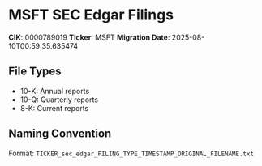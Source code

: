 # MSFT SEC Edgar Filings

**CIK**: 0000789019
**Ticker**: MSFT
**Migration Date**: 2025-08-10T00:59:35.635474

## File Types
- 10-K: Annual reports
- 10-Q: Quarterly reports
- 8-K: Current reports

## Naming Convention
Format: `TICKER_sec_edgar_FILING_TYPE_TIMESTAMP_ORIGINAL_FILENAME.txt`
